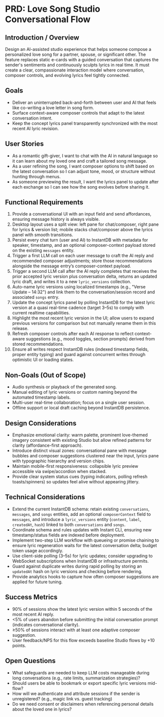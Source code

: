 # PRD: Love Song Studio Conversational Flow

## Introduction / Overview
Design an AI-assisted studio experience that helps someone compose a personalized love song for a partner, spouse, or significant other. The feature replaces static e-cards with a guided conversation that captures the sender's sentiments and continuously sculpts lyrics in real time. It must create a clear, compassionate interaction model where conversation, composer controls, and evolving lyrics feel tightly connected.

## Goals
- Deliver an uninterrupted back-and-forth between user and AI that feels like co-writing a love letter in song form.
- Surface context-aware composer controls that adapt to the latest conversation intent.
- Keep the concept lyrics panel transparently synchronized with the most recent AI lyric revision.

## User Stories
- As a romantic gift-giver, I want to chat with the AI in natural language so it can learn about my loved one and craft a tailored song message.
- As a user refining the song, I want composer options to shift based on the latest conversation so I can adjust tone, mood, or structure without hunting through menus.
- As someone previewing the result, I want the lyrics panel to update after each exchange so I can see how the song evolves before sharing it.

## Functional Requirements
1. Provide a conversational UI with an input field and send affordances, ensuring message history is always visible.
2. Desktop layout uses a split view: left pane for chat/composer, right pane for lyrics & version list; mobile stacks chat/composer above the lyrics panel with smooth transitions.
3. Persist every chat turn (user and AI) to InstantDB with metadata for speaker, timestamp, and an optional composer-context payload stored on the existing `messages` entity.
4. Trigger a first LLM call on each user message to craft the AI reply and recommended composer adjustments; store those recommendations alongside the message entry’s composer-context payload.
5. Trigger a second LLM call after the AI reply completes that receives the prior accepted lyric version plus conversation delta, returns an updated lyric draft, and writes it to a new `lyric_versions` collection.
6. Auto-name lyric versions using localized timestamps (e.g., "Verse Update – 14:32") and link them to the conversation/session record and associated `songs` entry.
7. Update the concept lyrics panel by polling InstantDB for the latest lyric version at a quasi real-time cadence (target 3–5s) to comply with current realtime capabilities.
8. Highlight the most recent lyric version in the UI; allow users to expand previous versions for comparison but not manually rename them in this release.
9. Refresh composer controls after each AI response to reflect context-aware suggestions (e.g., mood toggles, section prompts) derived from stored recommendations.
10. Ensure all writes respect InstantDB rules (indexed timestamp fields, proper entity typing) and guard against concurrent writes through optimistic UI or loading states.

## Non-Goals (Out of Scope)
- Audio synthesis or playback of the generated song.
- Manual editing of lyric versions or custom naming beyond the automated timestamp labels.
- Multi-user real-time collaboration; focus on a single user session.
- Offline support or local draft caching beyond InstantDB persistence.

## Design Considerations
- Emphasize emotional clarity: warm palette, prominent love-themed imagery consistent with existing Studio but allow refined patterns for clarity (affordance-first approach).
- Introduce distinct visual zones: conversational pane with message bubbles and composer suggestions clustered near the input, lyrics pane with typographic hierarchy and version chips.
- Maintain mobile-first responsiveness: collapsible lyric preview accessible via swipe/accordion when stacked.
- Provide clear system status cues (typing indicators, polling refresh toasts/spinners) so updates feel alive without appearing jittery.

## Technical Considerations
- Extend the current InstantDB schema: retain existing `conversations`, `messages`, and `songs` entities, add an optional `composerContext` field to `messages`, and introduce a `lyric_versions` entity (`content`, `label`, `createdAt`, `hash`) linked to both `conversations` and `songs`.
- Coordinate schema and rules updates with Instant CLI, ensuring new timestamp/status fields are indexed before deployment.
- Implement two-step LLM workflow with queueing or promise chaining to ensure lyric regeneration waits for the latest conversation delta; budget token usage accordingly.
- Use client-side polling (3–5s) for lyric updates; consider upgrading to WebSocket subscriptions when InstantDB or infrastructure permits.
- Guard against duplicate writes during rapid polling by storing an `updatedAt` hash on lyric versions and checking before rendering.
- Provide analytics hooks to capture how often composer suggestions are applied for future tuning.

## Success Metrics
- 90% of sessions show the latest lyric version within 5 seconds of the most recent AI reply.
- <5% of users abandon before submitting the initial conversation prompt (indicates conversational clarity).
- ≥50% of sessions interact with at least one adaptive composer suggestion.
- User feedback/NPS for this flow exceeds baseline Studio flows by +10 points.

## Open Questions
- What safeguards are needed to keep LLM costs manageable during long conversations (e.g., rate limits, summarization strategies)?
- Should users be able to bookmark or export specific lyric versions mid-flow?
- How will we authenticate and attribute sessions if the sender is unregistered? (e.g., magic link vs. guest tracking)
- Do we need consent or disclaimers when referencing personal details about the loved one in lyrics?
